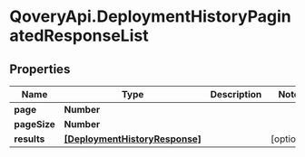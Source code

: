 # QoveryApi.DeploymentHistoryPaginatedResponseList

## Properties

Name | Type | Description | Notes
------------ | ------------- | ------------- | -------------
**page** | **Number** |  | 
**pageSize** | **Number** |  | 
**results** | [**[DeploymentHistoryResponse]**](DeploymentHistoryResponse.md) |  | [optional] 


